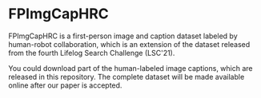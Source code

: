 # FPImgCapHRC

FPImgCapHRC is a first-person image and caption dataset labeled by human-robot collaboration, which is an extension of the dataset released from the fourth Lifelog Search Challenge (LSC'21).

You could download part of the human-labeled image captions, which are released in this repository. The complete dataset will be made available online after our paper is accepted.
